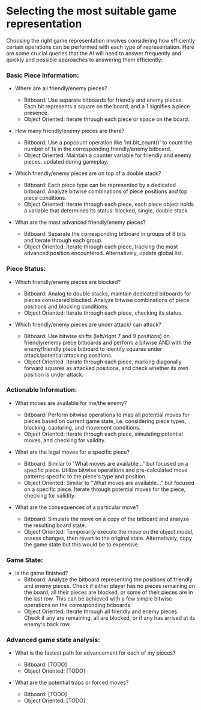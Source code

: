 # Selecting the most suitable game representation

Choosing the right game representation involves considering how efficiently certain operations can be performed with each type of representation. Here are some crucial queries that the AI will need to answer frequently and quickly and possible approaches to answering them efficiently:

### Basic Piece Information:
- Where are all friendly/enemy pieces?
  - Bitboard: Use separate bitboards for friendly and enemy pieces. Each bit represents a square on the board, and a 1 signifies a piece presence.
  - Object Oriented: Iterate through each piece or space on the board.

- How many friendly/enemy pieces are there?
  - Bitboard: Use a popcount operation like 'int.bit_count()' to count the number of 1s in the corresponding friendly/enemy bitboard.
  - Object Oriented: Maintain a counter variable for friendly and enemy pieces, updated during gameplay.

- Which friendly/enemy pieces are on top of a double stack?
  - Bitboard: Each piece type can be represented by a dedicated bitboard. Analyze bitwise combinations of piece positions and top piece conditions.
  - Object Oriented: Iterate through each piece, each piece object holds a variable that determines its status: blocked, single, double stack.
    
- What are the most advanced friendly/enemy pieces?
  - Bitboard: Separate the corresponding bitboard in groups of 8 bits and iterate through each group.
  - Object Oriented: Iterate through each piece, tracking the most advanced position encountered. Alternatively, update global list.

### Piece Status:
- Which friendly/enemy pieces are blocked?
  - Bitboard: Analog to double stacks, maintain dedicated bitboards for pieces considered blocked. Analyze bitwise combinations of piece positions and blocking conditions.
  - Object Oriented: Iterate through each piece, checking its status.

- Which friendly/enemy pieces are under attack/ can attack?
  - Bitboard: Use bitwise shifts (left/right 7 and 9 positions) on friendly/enemy piece bitboards and perform a bitwise AND with the enemy/friendly piece bitboard to identify squares under attack/potential attacking positions.   
  - Object Oriented: Iterate through each piece, marking diagonally forward squares as attacked positions, and check whether its own position is under attack.

### Actionable Information:
- What moves are available for me/the enemy?
  - Bitboard: Perform bitwise operations to map all potential moves for pieces based on current game state, i.e. considering piece types, blocking, capturing, and movement conditions.
  - Object Oriented: Iterate through each piece, simulating potential moves, and checking for validity.

- What are the legal moves for a specific piece?
  - Bitboard: Similar to "What moves are available..." but focused on a specific piece. Utilize bitwise operations and pre-calculated move patterns specific to the piece's type and position.
  - Object Oriented: Similar to "What moves are available..." but focused on a specific piece. Iterate through potential moves for the piece, checking for validity.

- What are the consequences of a particular move?
  - Bitboard: Simulate the move on a copy of the bitboard and analyze the resulting board state.
  - Object Oriented: Temporarily execute the move on the object model, assess changes, then revert to the original state. Alternatively, copy the game state but this would be to expensive.

### Game State:
- Is the game finished?
  - Bitboard: Analyze the bitboard representing the positions of friendly and enemy pieces. Check if either player has no pieces remaining on the board, all their pieces are blocked, or some of their pieces are in the last row. This can be achieved with a few simple bitwise operations on the corresponding bitboards.
  - Object Oriented: Iterate through all friendly and enemy pieces. Check if any are remaining, all are blocked, or if any has arrived at its enemy's back row.

### Advanced game state analysis:

- What is the fastest path for advancement for each of my pieces?
  - Bitboard: [TODO]
  - Object Oriented: [TODO]
    
- What are the potential traps or forced moves? 
  - Bitboard: [TODO]
  - Object Oriented: [TODO] 
